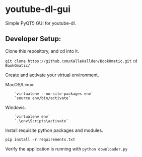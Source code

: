 # youtube-dl-gui

Simple PyQT5 GUI for youtube-dl.

## Developer Setup:

Clone this repository, and cd into it.

`git clone https://github.com/KalleHallden/BookOmatic.git`
`cd BookOmatic/`

Create and activate your virtual environment.

MacOS/Linux:

		`virtualenv --no-site-packages env`
		`source env/bin/activate`


Windows:

		`virtualenv env`
		`.\env\Scripts\activate`

Install requisite python packages and modules.

`pip install -r requirements.txt`

Verify the application is running with `python downloader.py`
